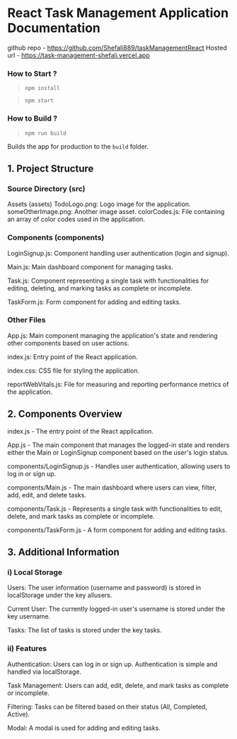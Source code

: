 # React Task Management Application Documentation

github repo   - https://github.com/Shefali889/taskManagementReact
Hosted url - https://task-management-shefali.vercel.app

### How to Start ?
> `npm install`

> `npm start`

### How to Build ?
> `npm run build`

Builds the app for production to the `build` folder.


## 1.  Project Structure
### Source Directory (src)
Assets (assets)
TodoLogo.png: Logo image for the application.
someOtherImage.png: Another image asset.
colorCodes.js: File containing an array of color codes used in the application.

### Components (components)
LoginSignup.js: Component handling user authentication (login and signup).

Main.js: Main dashboard component for managing tasks.

Task.js: Component representing a single task with functionalities for editing, deleting, and marking tasks as complete or incomplete.

TaskForm.js: Form component for adding and editing tasks.

### Other Files 

App.js: Main component managing the application's state and rendering other components based on user actions.

index.js: Entry point of the React application.

index.css: CSS file for styling the application.

reportWebVitals.js: File for measuring and reporting performance metrics of the application.



## 2. Components Overview
index.js - The entry point of the React application.

App.js - The main component that manages the logged-in state and renders either the Main or LoginSignup component based on the user's login status.

components/LoginSignup.js - Handles user authentication, allowing users to log in or sign up.

components/Main.js - The main dashboard where users can view, filter, add, edit, and delete tasks.

components/Task.js - Represents a single task with functionalities to edit, delete, and mark tasks as complete or incomplete.

components/TaskForm.js - A form component for adding and editing tasks.



## 3. Additional Information

### i) Local Storage
Users: The user information (username and password) is stored in localStorage under the key allusers.

Current User: The currently logged-in user's username is stored under the key username.

Tasks: The list of tasks is stored under the key tasks.

### ii) Features
Authentication: Users can log in or sign up. Authentication is simple and handled via localStorage.

Task Management: Users can add, edit, delete, and mark tasks as complete or incomplete.

Filtering: Tasks can be filtered based on their status (All, Completed, Active).

Modal: A modal is used for adding and editing tasks.
